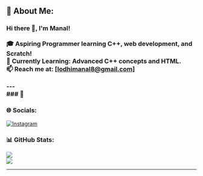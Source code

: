 ## 💫 About Me:
### Hi there 👋, I'm Manal!<br><br>🎓 **Aspiring Programmer** learning C++, web development, and Scratch!  <br>🌱 **Currently Learning:** Advanced C++ concepts and HTML.  <br>📫 **Reach me at:** [lodhimanal8@gmail.com]<br><br>---<br>### 🌟 


### 🌐 Socials:
[![Instagram](https://img.shields.io/badge/Instagram-%23E4405F.svg?logo=Instagram&logoColor=white)](https://instagram.com/manallodhi) 


### 📊 GitHub Stats:
![](https://github-readme-stats.vercel.app/api?username=manallodhi&theme=dark&hide_border=true&include_all_commits=true&count_private=true)<br/>
![](https://github-readme-streak-stats.herokuapp.com/?user=manallodhi&theme=dark&hide_border=true)<br/>

---
